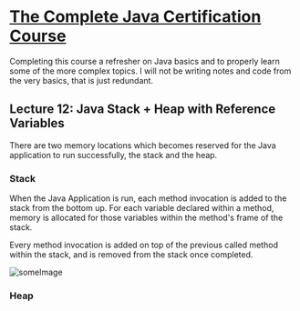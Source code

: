 # [The Complete Java Certification Course](https://www.udemy.com/course/master-practical-java-development/)

Completing this course a refresher on Java basics and to properly learn some of the more complex topics.
I will not be writing notes and code from the very basics, that is just redundant. 

## Lecture 12: Java Stack + Heap with Reference Variables

There are two memory locations which becomes reserved for the Java application to run successfully, the stack and
the heap.

### Stack

When the Java Application is run, each method invocation is added to the stack from the bottom up. For each variable
declared within a method, memory is allocated for those variables within the method's frame of the stack.

Every method invocation is added on top of the previous called method within the stack, and is removed from the stack 
once completed.

![someImage](https://imgur.com/gallery/yBkaiJS)

### Heap


